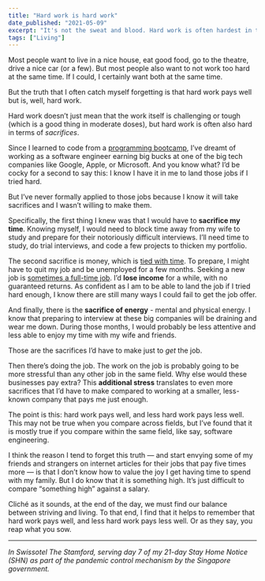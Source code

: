 ```yaml
---
title: "Hard work is hard work"
date_published: "2021-05-09"
excerpt: "It's not the sweat and blood. Hard work is often hardest in terms of sacrifices."
tags: ["Living"]
---
```


Most people want to live in a nice house, eat good food, go to the theatre, drive a nice car (or a few). But most people also want to not work too hard at the same time. If I could, I certainly want both at the same time.

But the truth that I often catch myself forgetting is that hard work pays well but is, well, hard work.

Hard work doesn’t just mean that the work itself is challenging or tough (which is a good thing in moderate doses), but hard work is often also hard in terms of *sacrifices*. 

Since I learned to code from a [programming bootcamp](/2017-03-19-7-things-i-learned-about-programming-bootcamps/), I’ve dreamt of working as a software engineer earning big bucks at one of the big tech companies like Google, Apple, or Microsoft. And you know what? I’d be cocky for a second to say this: I know I have it in me to land those jobs if I tried hard.

But I’ve never formally applied to those jobs because I know it will take sacrifices and I wasn’t willing to make them.

Specifically, the first thing I knew was that I would have to **sacrifice my time**. Knowing myself, I would need to block time away from my wife to study and prepare for their notoriously difficult interviews. I’ll need time to study, do trial interviews, and code a few projects to thicken my portfolio.

The second sacrifice is money, which is [tied with time](/2020-08-30-you-are-not-buying-that-with-money/). To prepare, I might have to quit my job and be unemployed for a few months. Seeking a new job is [sometimes a full-time job](/2018-04-03-a-very-involved-job-application/). I’d **lose income** for a while, with no guaranteed returns. As confident as I am to be able to land the job if I tried hard enough, I know there are still many ways I could fail to get the job offer.

And finally, there is the **sacrifice of energy** - mental and physical energy. I know that preparing to interview at these big companies will be draining and wear me down. During those months, I would probably be less attentive and less able to enjoy my time with my wife and friends.

Those are the sacrifices I’d have to make just to *get* the job. 

Then there’s doing the job. The work on the job is probably going to be more stressful than any other job in the same field. Why else would these businesses pay extra? This **additional stress** translates to even more sacrifices that I’d have to make compared to working at a smaller, less-known company that pays me just enough.

The point is this: hard work pays well, and less hard work pays less well. This may not be true when you compare across fields, but I’ve found that it is mostly true if you compare within the same field, like say, software engineering.

I think the reason I tend to forget this truth — and start envying some of my friends and strangers on internet articles for their jobs that pay five times more — is that I don’t know how to value the joy I get having time to spend with my family. But I do know that it is something high. It’s just difficult to compare “something high” against a salary.

Cliché as it sounds, at the end of the day, we must find our balance between striving and living. To that end, I find that it helps to remember that hard work pays well, and less hard work pays less well. Or as they say, you reap what you sow.

---

*In Swissotel The Stamford, serving day 7 of my 21-day Stay Home Notice (SHN) as part of the pandemic control mechanism by the Singapore government.*